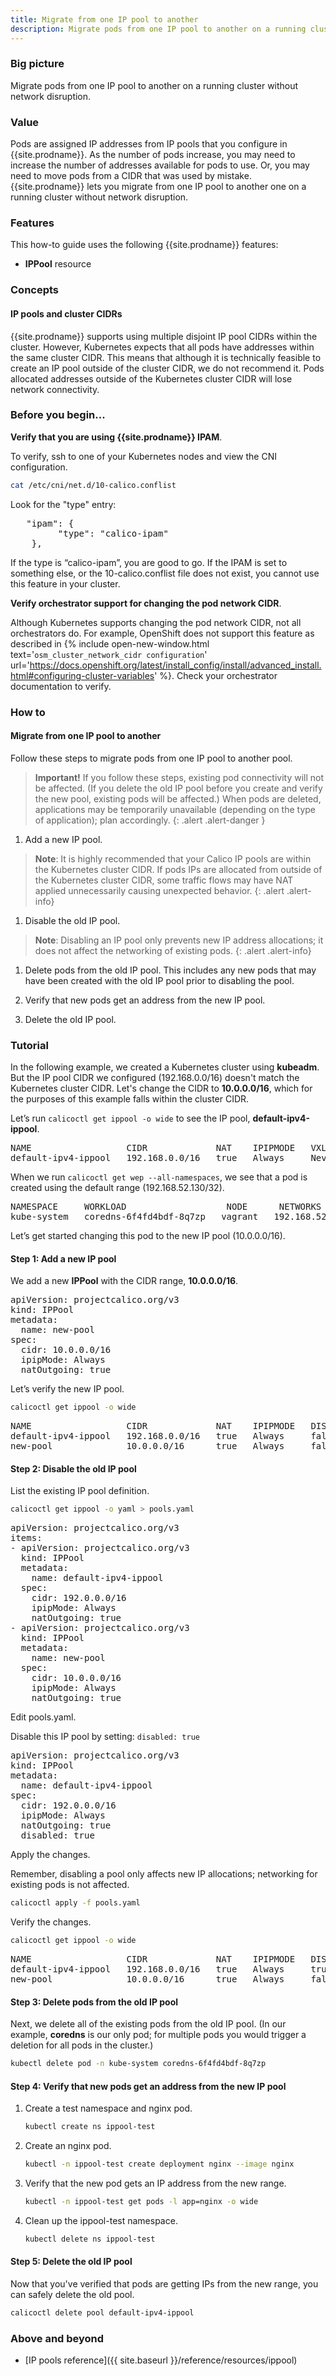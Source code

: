 ```yaml
---
title: Migrate from one IP pool to another
description: Migrate pods from one IP pool to another on a running cluster without network disruption.
---
```


### Big picture

Migrate pods from one IP pool to another on a running cluster without network disruption.

### Value

Pods are assigned IP addresses from IP pools that you configure in {{site.prodname}}. As the number of pods increase, you may need to increase the number of addresses available for pods to use. Or, you may need to move pods from a CIDR that was used by mistake. {{site.prodname}} lets you migrate from one IP pool to another one on a running cluster without network disruption.

### Features

This how-to guide uses the following {{site.prodname}} features:

- **IPPool** resource

### Concepts

#### IP pools and cluster CIDRs

{{site.prodname}} supports using multiple disjoint IP pool CIDRs within the cluster. However, Kubernetes expects that all pods have addresses within the same cluster CIDR. This means that although it is technically feasible to create an IP pool outside of the cluster CIDR, we do not recommend it. Pods allocated addresses outside of the Kubernetes cluster CIDR will lose network connectivity.

### Before you begin...

**Verify that you are using {{site.prodname}} IPAM**.

To verify, ssh to one of your Kubernetes nodes and view the CNI configuration.

```bash
cat /etc/cni/net.d/10-calico.conflist

```

Look for the "type" entry:

<pre>
   "ipam": {
         "type": "calico-ipam"
    },
</pre>

If the type is “calico-ipam”, you are good to go. If the IPAM is set to something else, or the 10-calico.conflist file does not exist, you cannot use this feature in your cluster.

**Verify orchestrator support for changing the pod network CIDR**.

Although Kubernetes supports changing the pod network CIDR, not all orchestrators do. For example, OpenShift does not support this feature as described in {% include open-new-window.html text='`osm_cluster_network_cidr configuration`' url='https://docs.openshift.org/latest/install_config/install/advanced_install.html#configuring-cluster-variables' %}. Check your orchestrator documentation to verify.

### How to

#### Migrate from one IP pool to another

Follow these steps to migrate pods from one IP pool to another pool.

> **Important!** If you follow these steps, existing pod connectivity will not be affected. (If you delete the old IP pool before you create and verify the new pool, existing pods will be affected.) When pods are deleted, applications may be temporarily unavailable (depending on the type of application); plan accordingly.
{: .alert .alert-danger }

1. Add a new IP pool.

> **Note**: It is highly recommended that your Calico IP pools are within the Kubernetes cluster CIDR. If pods IPs are allocated
> from outside of the Kubernetes cluster CIDR, some traffic flows may have NAT applied unnecessarily causing unexpected behavior.
{: .alert .alert-info}

1. Disable the old IP pool.

> **Note**: Disabling an IP pool only prevents new IP address allocations; it does not affect the networking of existing pods.
{: .alert .alert-info}

1. Delete pods from the old IP pool. This includes any new pods that may have been created with the old IP pool prior to disabling the pool.

1. Verify that new pods get an address from the new IP pool.

1. Delete the old IP pool.

### Tutorial

In the following example, we created a Kubernetes cluster using **kubeadm**. But the IP pool CIDR we configured (192.168.0.0/16) doesn't match the
Kubernetes cluster CIDR. Let's change the CIDR to **10.0.0.0/16**, which for the purposes of this example falls within the cluster CIDR.

Let’s run `calicoctl get ippool -o wide` to see the IP pool, **default-ipv4-ippool**.

<pre>
NAME                  CIDR             NAT    IPIPMODE   VXLANMODE   DISABLED
default-ipv4-ippool   192.168.0.0/16   true   Always     Never       false
</pre>

When we run `calicoctl get wep --all-namespaces`, we see that a pod is created using the default range (192.168.52.130/32).

<pre>
NAMESPACE     WORKLOAD                   NODE      NETWORKS            INTERFACE
kube-system   coredns-6f4fd4bdf-8q7zp   vagrant   192.168.52.130/32   cali800a63073ed
</pre>

Let’s get started changing this pod to the new IP pool (10.0.0.0/16).

#### Step 1: Add a new IP pool

We add a new **IPPool** with the CIDR range, **10.0.0.0/16**.

<pre>
apiVersion: projectcalico.org/v3
kind: IPPool
metadata:
  name: new-pool
spec:
  cidr: 10.0.0.0/16
  ipipMode: Always
  natOutgoing: true
</pre>

Let’s verify the new IP pool.

```bash
calicoctl get ippool -o wide

```
<pre>
NAME                  CIDR             NAT    IPIPMODE   DISABLED
default-ipv4-ippool   192.168.0.0/16   true   Always     false
new-pool              10.0.0.0/16      true   Always     false
</pre>

#### Step 2: Disable the old IP pool

List the existing IP pool definition.

```bash
calicoctl get ippool -o yaml > pools.yaml

```

<pre>
apiVersion: projectcalico.org/v3
items:
- apiVersion: projectcalico.org/v3
  kind: IPPool
  metadata:
    name: default-ipv4-ippool
  spec:
    cidr: 192.0.0.0/16
    ipipMode: Always
    natOutgoing: true
- apiVersion: projectcalico.org/v3
  kind: IPPool
  metadata:
    name: new-pool
  spec:
    cidr: 10.0.0.0/16
    ipipMode: Always
    natOutgoing: true
</pre>

Edit pools.yaml.

Disable this IP pool by setting: `disabled: true`

<pre>
apiVersion: projectcalico.org/v3
kind: IPPool
metadata:
  name: default-ipv4-ippool
spec:
  cidr: 192.0.0.0/16
  ipipMode: Always
  natOutgoing: true
  disabled: true
</pre>

Apply the changes.

Remember, disabling a pool only affects new IP allocations; networking for existing pods is not affected.

```bash
calicoctl apply -f pools.yaml

```

Verify the changes.

```bash
calicoctl get ippool -o wide

```

<pre>
NAME                  CIDR             NAT    IPIPMODE   DISABLED
default-ipv4-ippool   192.168.0.0/16   true   Always     true
new-pool              10.0.0.0/16      true   Always     false
</pre>

#### Step 3: Delete pods from the old IP pool

Next, we delete all of the existing pods from the old IP pool. (In our example, **coredns** is our only pod; for multiple pods you would trigger a deletion for all pods in the cluster.)

```bash
kubectl delete pod -n kube-system coredns-6f4fd4bdf-8q7zp

```

#### Step 4: Verify that new pods get an address from the new IP pool

1. Create a test namespace and nginx pod.

   ```bash
   kubectl create ns ippool-test

   ```

1. Create an nginx pod.
 
   ```bash
   kubectl -n ippool-test create deployment nginx --image nginx

   ```

1. Verify that the new pod gets an IP address from the new range.
   
   ```bash
   kubectl -n ippool-test get pods -l app=nginx -o wide

   ```

1. Clean up the ippool-test namespace. 

   ```bash
   kubectl delete ns ippool-test

   ```

#### Step 5: Delete the old IP pool

Now that you've verified that pods are getting IPs from the new range, you can safely delete the old pool.

```bash
calicoctl delete pool default-ipv4-ippool

```

### Above and beyond

- [IP pools reference]({{ site.baseurl }}/reference/resources/ippool)

